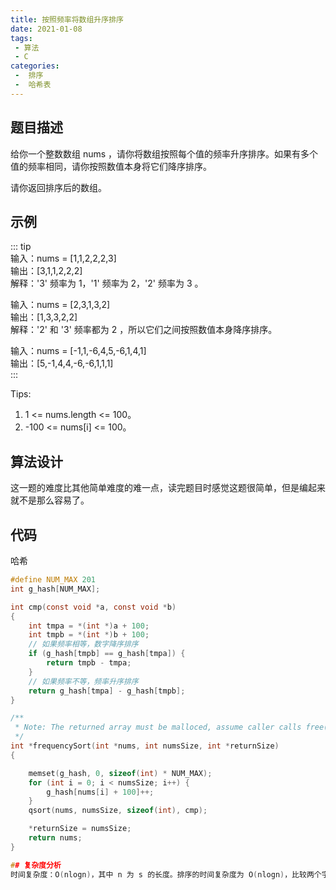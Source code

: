 ```yaml
---
title: 按照频率将数组升序排序
date: 2021-01-08
tags:
 - 算法
 - C
categories:
 -  排序
 -  哈希表
---
```



## 题目描述
给你一个整数数组 nums ，请你将数组按照每个值的频率升序排序。如果有多个值的频率相同，请你按照数值本身将它们降序排序。 

请你返回排序后的数组。

## 示例
::: tip  
输入：nums = [1,1,2,2,2,3]  
输出：[3,1,1,2,2,2]  
解释：'3' 频率为 1，'1' 频率为 2，'2' 频率为 3 。  

输入：nums = [2,3,1,3,2]  
输出：[1,3,3,2,2]  
解释：'2' 和 '3' 频率都为 2 ，所以它们之间按照数值本身降序排序。  

输入：nums = [-1,1,-6,4,5,-6,1,4,1]  
输出：[5,-1,4,4,-6,-6,1,1,1]  
:::  

Tips:      
1. 1 <= nums.length <= 100。  
2. -100 <= nums[i] <= 100。

## 算法设计
这一题的难度比其他简单难度的难一点，读完题目时感觉这题很简单，但是编起来就不是那么容易了。

## 代码
哈希
```c
#define NUM_MAX 201
int g_hash[NUM_MAX];

int cmp(const void *a, const void *b)
{
    int tmpa = *(int *)a + 100;
    int tmpb = *(int *)b + 100;
    // 如果频率相等，数字降序排序
    if (g_hash[tmpb] == g_hash[tmpa]) {
        return tmpb - tmpa;
    }
    // 如果频率不等，频率升序排序
    return g_hash[tmpa] - g_hash[tmpb];
}

/**
 * Note: The returned array must be malloced, assume caller calls free().
 */
int *frequencySort(int *nums, int numsSize, int *returnSize)
{

    memset(g_hash, 0, sizeof(int) * NUM_MAX);
    for (int i = 0; i < numsSize; i++) {
        g_hash[nums[i] + 100]++;
    }
    qsort(nums, numsSize, sizeof(int), cmp);

    *returnSize = numsSize;
    return nums;
}

## 复杂度分析     
时间复杂度：O(nlogn)，其中 n 为 s 的长度。排序的时间复杂度为 O(nlogn)，比较两个字符串是否相等时间复杂度为 O(n)，因此总体时间复杂度为 O(n log n + n) = O(nlogn)。



